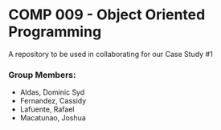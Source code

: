 <h1>COMP 009 - Object Oriented Programming</h1>
A repository to be used in collaborating for our Case Study #1

<h3>Group Members:</h3>
<ul>
  <li>Aldas, Dominic Syd</li>
  <li>Fernandez, Cassidy</li>
  <li>Lafuente, Rafael</li>
  <li>Macatunao, Joshua</li>
</ul>
